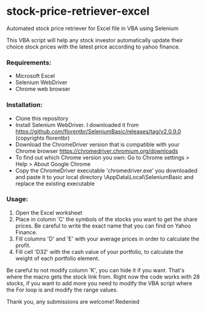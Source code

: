 # stock-price-retriever-excel
Automated stock price retriever for Excel file in VBA using Selenium

This VBA script will help any stock investor automatically update their choice stock prices with the latest price according to yahoo finance.

### Requirements:
- Microsoft Excel
- Selenium WebDriver
- Chrome web browser

### Installation:
- Clone this repository
- Install Selenium WebDriver. I downloaded it from https://github.com/florentbr/SeleniumBasic/releases/tag/v2.0.9.0 (copyrights florentbr)
- Download the ChromeDriver version that is compatible with your Chrome browser https://chromedriver.chromium.org/downloads
- To find out which Chrome version you own: Go to Chrome settings > Help > About Google Chrome
- Copy the ChromeDriver executable 'chromedriver.exe' you downloaded and paste it to your local directory \AppData\Local\SeleniumBasic and replace the existing executable

### Usage:
1. Open the Excel worksheet
2. Place in column 'C' the symbols of the stocks you want to get the share prices. Be careful to write the exact name that you can find on Yahoo Finance.
3. Fill columns 'D' and 'E' with your average prices in order to calculate the profit.
4. Fill cell 'D32' with the cash value of your portfolio, to calculate the weight of each portfolio element.

Be careful to not modify column 'K', you can hide it if you want. That's where the macro gets the stock link from.
Right now the code works with 28 stocks, if you want to add more you need to modify the VBA script where the For loop is and modify the range values.

Thank you, any submissions are welcome!
Redenied
